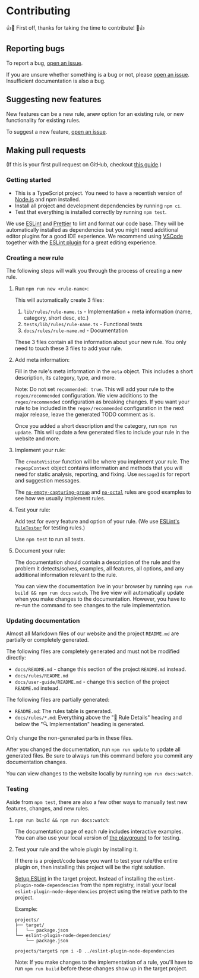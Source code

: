 # Contributing

👍🎉 First off, thanks for taking the time to contribute! 🎉👍


## Reporting bugs

To report a bug, [open an issue][new-issue].

If you are unsure whether something is a bug or not, please [open an issue][new-issue]. Insufficient documentation is also a bug.


## Suggesting new features

New features can be a new rule, anew option for an existing rule, or new functionality for existing rules.

To suggest a new feature, [open an issue][new-issue].


## Making pull requests

(If this is your first pull request on GitHub, checkout [this guide](https://github.com/firstcontributions/first-contributions).)


### Getting started

- This is a TypeScript project. You need to have a recentish version of [Node.js](https://nodejs.org/) and npm installed.
- Install all project and development dependencies by running `npm ci`.
- Test that everything is installed correctly by running `npm test`.

We use [ESLint](https://eslint.org/) and [Prettier](https://prettier.io/) to lint and format our code base. They will be automatically installed as dependencies but you might need additional editor plugins for a good IDE experience. We recommend using [VSCode](https://code.visualstudio.com/) together with the [ESLint plugin](https://marketplace.visualstudio.com/items?itemName=dbaeumer.vscode-eslint) for a great editing experience.


### Creating a new rule

The following steps will walk you through the process of creating a new rule.

1.  Run `npm run new <rule-name>`:

    This will automatically create 3 files:

    1. `lib/rules/rule-name.ts` - Implementation + meta information (name, category, short desc, etc.)
    1. `tests/lib/rules/rule-name.ts` - Functional tests
    1. `docs/rules/rule-name.md` - Documentation

    These 3 files contain all the information about your new rule. You only need to touch these 3 files to add your rule.

1.  Add meta information:

    Fill in the rule's meta information in the `meta` object. This includes a short description, its category, type, and more.

    Note: Do not set `recommended: true`. This will add your rule to the `regex/recommended` configuration. We view additions to the `regex/recommended` configuration as breaking changes. If you want your rule to be included in the `regex/recommended` configuration in the next major release, leave the generated TODO comment as is.

    Once you added a short description and the category, run `npm run update`. This will update a few generated files to include your rule in the website and more.

1.  Implement your rule:

    The `createVisitor` function will be where you implement your rule. The `regexpContext` object contains information and methods that you will need for static analysis, reporting, and fixing. Use `messageId`s for report and suggestion messages.

    The [`no-empty-capturing-group`](./lib/rules/no-empty-capturing-group.ts) and [`no-octal`](./lib/rules/no-octal.ts) rules are good examples to see how we usually implement rules.

1.  Test your rule:

    Add test for every feature and option of your rule. (We use [ESLint's `RuleTester`](https://eslint.org/docs/developer-guide/nodejs-api#ruletester) for testing rules.)

    Use `npm test` to run all tests.

1.  Document your rule:

    The documentation should contain a description of the rule and the problem it detects/solves, examples, all features, all options, and any additional information relevant to the rule.

    You can view the documentation live in your browser by running `npm run build && npm run docs:watch`. The live view will automatically update when you make changes to the documentation. However, you have to re-run the command to see changes to the rule implementation.


### Updating documentation

Almost all Markdown files of our website and the project `README.md` are partially or completely generated.

The following files are completely generated and must not be modified directly:

- `docs/README.md` - change this section of the project `README.md` instead.
- `docs/rules/README.md`
- `docs/user-guide/README.md` - change this section of the project `README.md` instead.

The following files are partially generated:

- `README.md`: The rules table is generated.
- `docs/rules/*.md`: Everything above the ":book: Rule Details" heading and below the ":mag: Implementation" heading is generated.

Only change the non-generated parts in these files.

After you changed the documentation, run `npm run update` to update all generated files. Be sure to always run this command before you commit any documentation changes.

You can view changes to the website locally by running `npm run docs:watch`.


### Testing

Aside from `npm test`, there are also a few other ways to manually test new features, changes, and new rules.

1.  `npm run build && npm run docs:watch`:

    The documentation page of each rule includes interactive examples. You can also use your local version of [the playground](https://ota-meshi.github.io/eslint-plugin-node-dependencies/playground/) to for testing.

1.  Test your rule and the whole plugin by installing it.

    If there is a project/code base you want to test your rule/the entire plugin on, then installing this project will be the right solution.

    [Setup ESLint](https://eslint.org/docs/user-guide/getting-started) in the target project. Instead of installing the `eslint-plugin-node-dependencies` from the npm registry, install your local `eslint-plugin-node-dependencies` project using the relative path to the project.

    Example:

    ```
    projects/
    ├── target/
    |   └── package.json
    └── eslint-plugin-node-dependencies/
        └── package.json
    ```

    ```console
    projects/target$ npm i -D ../eslint-plugin-node-dependencies
    ```

    Note: If you make changes to the implementation of a rule, you'll have to run `npm run build` before these changes show up in the target project.


<!-- Important links -->

[new-issue]: https://github.com/PrismJS/prism/issues/new/choose
